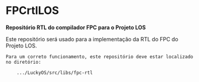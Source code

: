 # FPCrtlLOS #
**Repositório RTL do compilador FPC para o Projeto LOS**

Este repositório será usado para a implementação da RTL do FPC do Projeto LOS.

```
Para um correto funcionamento, este repositório deve estar localizado no diretório:

	.../LuckyOS/src/libs/fpc-rtl
```
